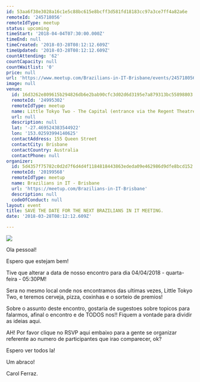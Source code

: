```yaml
---
id: 53aa6f38e3028a16c1e5c88bc615e8bcff3d581fd18183cc97a3ce7ff4a82a6e
remoteId: '245718056'
remoteIdType: meetup
status: upcoming
timeStart: '2018-04-04T07:30:00.000Z'
timeEnd: null
timeCreated: '2018-03-28T08:12:12.609Z'
timeUpdated: '2018-03-28T08:12:12.609Z'
countAttending: '62'
countCapacity: null
countWaitlist: '0'
price: null
url: 'https://www.meetup.com/Brazilians-in-IT-Brisbane/events/245718056/'
image: null
venue:
  id: 16d3262e809615b294826db6e2bab90cfc3d02d6d3195e7a879313bc55898803
  remoteId: '24995302'
  remoteIdType: meetup
  name: Little Tokyo Two - The Capital (entrance via the Regent Theatre)
  url: null
  description: null
  lat: '-27.469524383544922'
  lon: '153.02593994140625'
  contactAddress: 155 Queen Street
  contactCity: Brisbane
  contactCountry: Australia
  contactPhone: null
organizer:
  id: 5d4357f75782c0d2d7f6d4d4f1184818443863ededa09e462986d9dfe8bcd152
  remoteId: '20199568'
  remoteIdType: meetup
  name: Brazilians in IT - Brisbane
  url: 'https://meetup.com/Brazilians-in-IT-Brisbane'
  description: null
  codeOfConduct: null
layout: event
title: SAVE THE DATE FOR THE NEXT BRAZILIANS IN IT MEETING.
date: '2018-03-28T08:12:12.609Z'

---
```

<p><img src="https://secure.meetupstatic.com/photos/event/6/6/f/4/600_466706356.jpeg" /></p> <p>Ola pessoal!</p> <p>Espero que estejam bem!</p> <p>Tive que alterar a data de nosso encontro para dia 04/04/2018 - quarta-feira - 05:30PM!</p> <p>Sera no mesmo local onde nos encontramos das ultimas vezes, Little Tokyo Two, e teremos cerveja, pizza, coxinhas e o sorteio de premios!</p> <p>Sobre o assunto deste encontro, gostaria de sugestoes sobre topicos para falarmos, afinal o encontro e de TODOS nos!! Fiquem a vontade para dividir as ideias aqui.</p> <p>AH! Por favor clique no RSVP aqui embaixo para a gente se organizar referente ao numero de participantes que irao comparecer, ok?</p> <p>Espero ver todos la!</p> <p>Um abraco!</p> <p>Carol Ferraz.</p>
